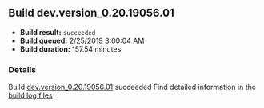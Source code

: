 ## Build dev.version_0.20.19056.01
- **Build result:** `succeeded`
- **Build queued:** 2/25/2019 3:00:04 AM
- **Build duration:** 157.54 minutes
### Details
Build [dev.version_0.20.19056.01](https://winappstudio.visualstudio.com/web/build.aspx?pcguid=a4ef43be-68ce-4195-a619-079b4d9834c2&builduri=vstfs%3a%2f%2f%2fBuild%2fBuild%2f27139) succeeded
Find detailed information in the [build log files](https://uwpctdiags.blob.core.windows.net/buildlogs/dev.version_0.20.19056.01_logs.zip)
